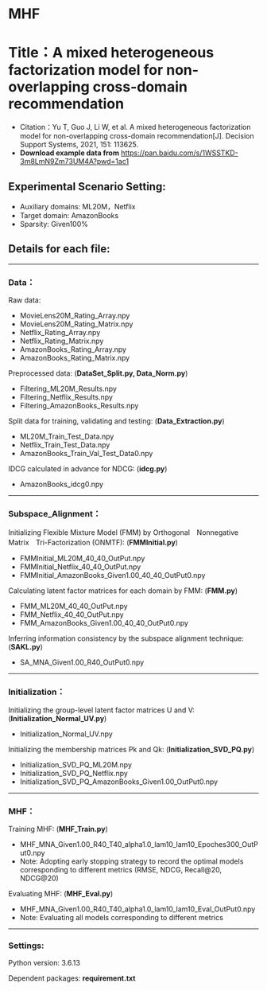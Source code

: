# MHF

# Title：A mixed heterogeneous factorization model for non-overlapping cross-domain recommendation
- Citation：Yu T, Guo J, Li W, et al. A mixed heterogeneous factorization model for non-overlapping cross-domain recommendation[J]. Decision Support Systems, 2021, 151: 113625.
- **Download example data from** https://pan.baidu.com/s/1WSSTKD-3m8LmN9Zm73UM4A?pwd=1ac1 

## Experimental Scenario Setting: 
- Auxiliary domains: ML20M，Netflix
- Target domain: AmazonBooks
- Sparsity: Given100%

## Details for each file:
***
### Data：
Raw data:
- MovieLens20M_Rating_Array.npy
- MovieLens20M_Rating_Matrix.npy
- Netflix_Rating_Array.npy
- Netflix_Rating_Matrix.npy
- AmazonBooks_Rating_Array.npy
- AmazonBooks_Rating_Matrix.npy

Preprocessed data: (**DataSet_Split.py, Data_Norm.py**)
- Filtering_ML20M_Results.npy
- Filtering_Netflix_Results.npy
- Filtering_AmazonBooks_Results.npy

Split data for training, validating and testing: (**Data_Extraction.py**)
- ML20M_Train_Test_Data.npy
- Netflix_Train_Test_Data.npy
- AmazonBooks_Train_Val_Test_Data0.npy

IDCG calculated in advance for NDCG: (**idcg.py**)
- AmazonBooks_idcg0.npy

***
### Subspace_Alignment： 
Initializing Flexible Mixture Model (FMM) by Orthogonal　Nonnegative　Matrix　Tri-Factorization (ONMTF): (**FMMInitial.py**)
- FMMInitial_ML20M_40_40_OutPut.npy
- FMMInitial_Netflix_40_40_OutPut.npy
- FMMInitial_AmazonBooks_Given1.00_40_40_OutPut0.npy

Calculating latent factor matrices for each domain by FMM: (**FMM.py**)
- FMM_ML20M_40_40_OutPut.npy
- FMM_Netflix_40_40_OutPut.npy
- FMM_AmazonBooks_Given1.00_40_40_OutPut0.npy

Inferring information consistency by the subspace alignment technique: (**SAKL.py**)
- SA_MNA_Given1.00_R40_OutPut0.npy

***
### Initialization：

Initializing the group-level latent factor matrices U and V: (**Initialization_Normal_UV.py**)
- Initialization_Normal_UV.npy

Initializing the membership matrices Pk and Qk: (**Initialization_SVD_PQ.py**)
- Initialization_SVD_PQ_ML20M.npy
- Initialization_SVD_PQ_Netflix.npy
- Initialization_SVD_PQ_AmazonBooks_Given1.00_OutPut0.npy


***
### MHF：
Training MHF: (**MHF_Train.py**)
- MHF_MNA_Given1.00_R40_T40_alpha1.0_lam10_lam10_Epoches300_OutPut0.npy
- Note: Adopting early stopping strategy to record the optimal models corresponding to different metrics (RMSE, NDCG, Recall@20, NDCG@20)

Evaluating MHF: (**MHF_Eval.py**)
- MHF_MNA_Given1.00_R40_T40_alpha1.0_lam10_lam10_Eval_OutPut0.npy
- Note: Evaluating all models corresponding to different metrics

***
### Settings: 
Python version: 3.6.13

Dependent packages: **requirement.txt**
